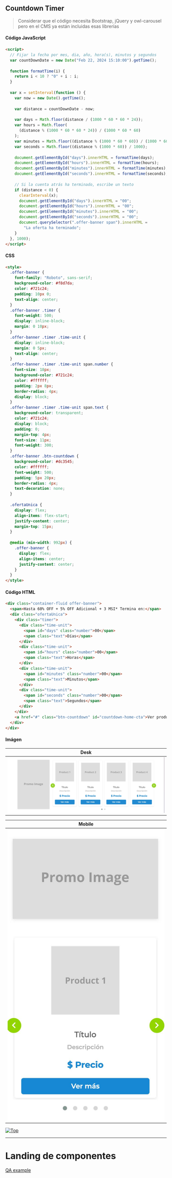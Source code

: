 <a name="inicio"></a>

## Countdown Timer

> Considerar que el código necesita Bootstrap, jQuery y owl-carousel pero en el CMS ya están incluidas esas librerías

#### Código JavaScript

```html
<script>
  // Fijar la fecha por mes, dia, año, hora(s), minutos y segundos
  var countDownDate = new Date("Feb 22, 2024 15:10:00").getTime();

  function formatTime(i) {
    return i < 10 ? "0" + i : i;
  }

  var x = setInterval(function () {
    var now = new Date().getTime();

    var distance = countDownDate - now;

    var days = Math.floor(distance / (1000 * 60 * 60 * 24));
    var hours = Math.floor(
      (distance % (1000 * 60 * 60 * 24)) / (1000 * 60 * 60)
    );
    var minutes = Math.floor((distance % (1000 * 60 * 60)) / (1000 * 60));
    var seconds = Math.floor((distance % (1000 * 60)) / 1000);

    document.getElementById("days").innerHTML = formatTime(days);
    document.getElementById("hours").innerHTML = formatTime(hours);
    document.getElementById("minutes").innerHTML = formatTime(minutes);
    document.getElementById("seconds").innerHTML = formatTime(seconds);

    // Si la cuenta atrás ha terminado, escribe un texto
    if (distance < 0) {
      clearInterval(x);
      document.getElementById("days").innerHTML = "00";
      document.getElementById("hours").innerHTML = "00";
      document.getElementById("minutes").innerHTML = "00";
      document.getElementById("seconds").innerHTML = "00";
      document.querySelector(".offer-banner span").innerHTML =
        "La oferta ha terminado";
    }
  }, 1000);
</script>

```
#### CSS

```html
<style>
  .offer-banner {
    font-family: "Roboto", sans-serif;
    background-color: #f8d7da;
    color: #721c24;
    padding: 10px 0;
    text-align: center;
  }
  .offer-banner .timer {
    font-weight: 500;
    display: inline-block;
    margin: 0 10px;
  }
  .offer-banner .timer .time-unit {
    display: inline-block;
    margin: 0 5px;
    text-align: center;
  }
  .offer-banner .timer .time-unit span.number {
    font-size: 18px;
    background-color: #721c24;
    color: #ffffff;
    padding: 2px 8px;
    border-radius: 4px;
    display: block;
  }
  .offer-banner .timer .time-unit span.text {
    background-color: transparent;
    color: #721c24;
    display: block;
    padding: 0;
    margin-top: 4px;
    font-size: 11px;
    font-weight: 300;
  }
  .offer-banner .btn-countdown {
    background-color: #dc3545;
    color: #ffffff;
    font-weight: 500;
    padding: 5px 20px;
    border-radius: 4px;
    text-decoration: none;
  }

  .ofertaUnica {
    display: flex;
    align-items: flex-start;
    justify-content: center;
    margin-top: 15px;
  }

  @media (min-width: 992px) {
    .offer-banner {
      display: flex;
      align-items: center;
      justify-content: center;
    }
  }
</style>

```
#### Código HTML

```html
<div class="container-fluid offer-banner">
  <span>Hasta 60% OFF + 5% OFF Adicional + 3 MSI* Termina en:</span>
  <div class="ofertaUnica">
    <div class="timer">
      <div class="time-unit">
        <span id="days" class="number">00</span>
        <span class="text">Días</span>
      </div>
      <div class="time-unit">
        <span id="hours" class="number">00</span>
        <span class="text">Horas</span>
      </div>
      <div class="time-unit">
        <span id="minutes" class="number">00</span>
        <span class="text">Minutos</span>
      </div>
      <div class="time-unit">
        <span id="seconds" class="number">00</span>
        <span class="text">Segundos</span>
      </div>
    </div>
    <a href="#" class="btn-countdown" id="countdown-home-cta">Ver productos</a>
  </div>
</div>

```

#### Imágen

| Desk |
| :------------: |
| ![](https://raw.githubusercontent.com/edulosa83/Repositorio-de-componentes/main/Carrusel%20Estatico/_Evidencia/carruselEstaticoDesk.jpg?token=GHSAT0AAAAAACREDFZW7ZODACLTU4MASM6IZRAL6VA) |

| Mobile |
| :------------: |
| ![](https://raw.githubusercontent.com/edulosa83/Repositorio-de-componentes/main/Carrusel%20Estatico/_Evidencia/carruselEstaticoMobile.jpg?token=GHSAT0AAAAAACREDFZXEMHKMGPKWQOAPHPGZRAMBBA) |

[![Top](https://img.shields.io/badge/-Volver%20al%20principio-blue?style=for-the-badge&logoColor=white)](#inicio)

----

# Landing de componentes

[QA example](https://qas.ecommspf.com.mx/branding-jun22)